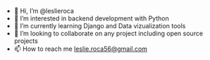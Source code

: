 - 👋 Hi, I’m @leslieroca
- 👀 I’m interested in backend development with Python
- 🌱 I’m currently learning Django and Data vizualization tools
- 💞️ I’m looking to collaborate on any project including open source projects
- 📫 How to reach me leslie.roca56@gmail.com

<!---
leslieroca/leslieroca is a ✨ special ✨ repository because its `README.md` (this file) appears on your GitHub profile.
You can click the Preview link to take a look at your changes.
--->
